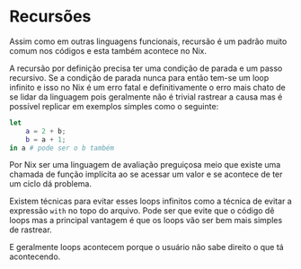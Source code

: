 # Recursões

Assim como em outras linguagens funcionais, recursão é um padrão muito comum nos códigos e esta também acontece no Nix.

A recursão por definição precisa ter uma condição de parada e um passo recursivo. Se a condição de parada nunca para então tem-se um loop infinito e isso no Nix é um erro fatal e definitivamente o erro mais chato de se lidar da linguagem pois geralmente não é trivial rastrear a causa mas é possível replicar em exemplos simples como o seguinte:

```nix
let
    a = 2 + b;
    b = a + 1;
in a # pode ser o b também
```

Por Nix ser uma linguagem de avaliação preguiçosa meio que existe uma chamada de função implícita ao se acessar um valor e se acontece de ter um ciclo dá problema.

Existem técnicas para evitar esses loops infinitos como a técnica de evitar a expressão `with` no topo do arquivo. Pode ser que evite que o código dê loops mas a principal vantagem é que os loops vão ser bem mais simples de rastrear.

E geralmente loops acontecem porque o usuário não sabe direito o que tá acontecendo.
